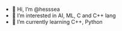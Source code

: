 - 👋 Hi, I’m @hesssea
- 👀 I’m interested in AI, ML, C and C++ lang
- 🌱 I’m currently learning C++, Python
